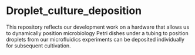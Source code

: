 # Droplet_culture_deposition
This repository reflects our development work on a hardware that allows us to dynamically position microbiology Petri dishes under a tubing to position droplets from our microfluidics experiments can be deposited individually for subsequent cultivation.
